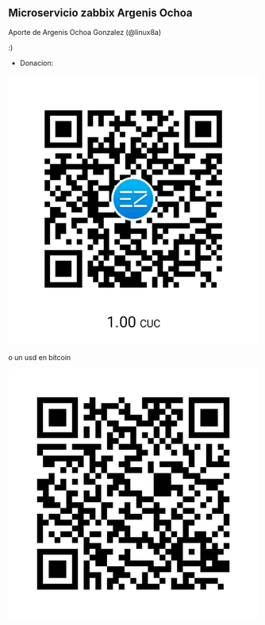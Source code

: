 ## Microservicio zabbix Argenis Ochoa

Aporte de Argenis Ochoa Gonzalez (@linux8a)

:)

* Donacion:

![Donacion](../.donacion_enzona.png)

o un usd en bitcoin

![Donacion](../.donacion_bitcoin.png)
